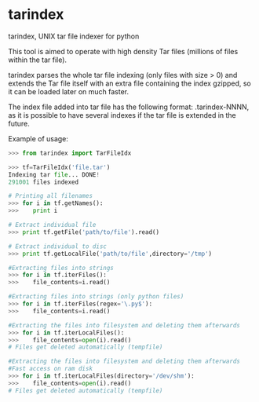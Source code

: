 # tarindex
tarindex, UNIX tar file indexer for python

This tool is aimed to operate with high density Tar files (millions of files within the tar file).

tarindex parses the whole tar file indexing (only files with size > 0) and extends the Tar file itself
with an extra file containing the index gzipped, so it can be loaded later on much faster.

The index file added into tar file has the following format: .tarindex-NNNN, as it is possible
to have several indexes if the tar file is extended in the future.

Example of usage:


```python
>>> from tarindex import TarFileIdx

>>> tf=TarFileIdx('file.tar')
Indexing tar file... DONE!
291001 files indexed

# Printing all filenames
>>> for i in tf.getNames():
>>>    print i

# Extract individual file
>>> print tf.getFile('path/to/file').read()

# Extract individual to disc
>>> print tf.getLocalFile('path/to/file',directory='/tmp')

#Extracting files into strings
>>> for i in tf.iterFiles():
>>>    file_contents=i.read()

#Extracting files into strings (only python files)
>>> for i in tf.iterFiles(regex='\.py$'):
>>>    file_contents=i.read()

#Extracting the files into filesystem and deleting them afterwards
>>> for i in tf.iterLocalFiles():
>>>    file_contents=open(i).read()
# Files get deleted automatically (tempfile)

#Extracting the files into filesystem and deleting them afterwards
#Fast access on ram disk
>>> for i in tf.iterLocalFiles(directory='/dev/shm'):
>>>    file_contents=open(i).read()
# Files get deleted automatically (tempfile)
```
